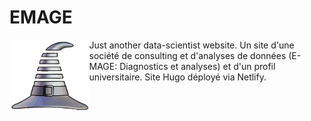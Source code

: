 # EMAGE

<img src='https://github.com/Clement-LVD/EMAGE/blob/main/assets/media/icon.png' alt= "Logo animé" style="height: 115px; float: left"> Just another data-scientist website. Un site d'une société de consulting et d'analyses de données (E-MAGE: Diagnostics et analyses) et d'un profil universitaire. Site Hugo déployé via Netlify.
